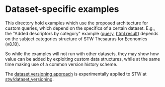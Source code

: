 Dataset-specific examples
=========================

This directory hold examples which use the proposed architecture for custom
queries, which depend on the specifics of a certain dataset. E.g., the "Added
descriptors by category" example
([query](stw/sparql/added_by_category.rq),
[html result](https://rawgithub.com/jneubert/skos-history/master/examples/stw/sparql/added_by_category.html))
depends on the subject categories structure of STW Thesaurus for Economics (v8.10).

So while the examples will not run with other datasets, they may show how
value can be added by exploiting custom data structures, while at the same
time making use of a common version history scheme.

The [dataset versioning approach](https://github.com/JohanDS/Dataset-versioning--for-KOS-data-sets-) is experimentally applied to STW at [stw/dataset_versioning](stw/dataset_versioning).
